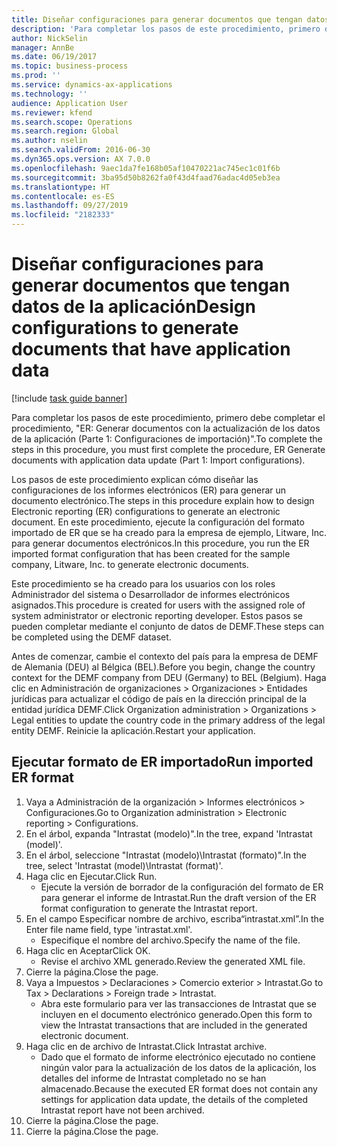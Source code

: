 ```yaml
---
title: Diseñar configuraciones para generar documentos que tengan datos de la aplicación
description: 'Para completar los pasos de este procedimiento, primero debe completar el procedimiento, ER Generar documentos con la actualización de los datos de la aplicación (Parte 1: Configuraciones de importación)".'
author: NickSelin
manager: AnnBe
ms.date: 06/19/2017
ms.topic: business-process
ms.prod: ''
ms.service: dynamics-ax-applications
ms.technology: ''
audience: Application User
ms.reviewer: kfend
ms.search.scope: Operations
ms.search.region: Global
ms.author: nselin
ms.search.validFrom: 2016-06-30
ms.dyn365.ops.version: AX 7.0.0
ms.openlocfilehash: 9aec1da7fe168b05af10470221ac745ec1c01f6b
ms.sourcegitcommit: 3ba95d50b8262fa0f43d4faad76adac4d05eb3ea
ms.translationtype: HT
ms.contentlocale: es-ES
ms.lasthandoff: 09/27/2019
ms.locfileid: "2182333"
---
```

# <a name="design-configurations-to-generate-documents-that-have-application-data"></a><span data-ttu-id="05597-103">Diseñar configuraciones para generar documentos que tengan datos de la aplicación</span><span class="sxs-lookup"><span data-stu-id="05597-103">Design configurations to generate documents that have application data</span></span>

[!include [task guide banner](../../includes/task-guide-banner.md)]

<span data-ttu-id="05597-104">Para completar los pasos de este procedimiento, primero debe completar el procedimiento, "ER: Generar documentos con la actualización de los datos de la aplicación (Parte 1: Configuraciones de importación)".</span><span class="sxs-lookup"><span data-stu-id="05597-104">To complete the steps in this procedure, you must first complete the procedure, ER Generate documents with application data update (Part 1: Import configurations).</span></span>



<span data-ttu-id="05597-105">Los pasos de este procedimiento explican cómo diseñar las configuraciones de los informes electrónicos (ER) para generar un documento electrónico.</span><span class="sxs-lookup"><span data-stu-id="05597-105">The steps in this procedure explain how to design Electronic reporting (ER) configurations to generate an electronic document.</span></span> <span data-ttu-id="05597-106">En este procedimiento, ejecute la configuración del formato importado de ER que se ha creado para la empresa de ejemplo, Litware, Inc. para generar documentos electrónicos.</span><span class="sxs-lookup"><span data-stu-id="05597-106">In this procedure, you run the ER imported format configuration that has been created for the sample company, Litware, Inc. to generate electronic documents.</span></span>



<span data-ttu-id="05597-107">Este procedimiento se ha creado para los usuarios con los roles Administrador del sistema o Desarrollador de informes electrónicos asignados.</span><span class="sxs-lookup"><span data-stu-id="05597-107">This procedure is created for users with the assigned role of system administrator or electronic reporting developer.</span></span> <span data-ttu-id="05597-108">Estos pasos se pueden completar mediante el conjunto de datos de DEMF.</span><span class="sxs-lookup"><span data-stu-id="05597-108">These steps can be completed using the DEMF dataset.</span></span> 



<span data-ttu-id="05597-109">Antes de comenzar, cambie el contexto del país para la empresa de DEMF de Alemania (DEU) al Bélgica (BEL).</span><span class="sxs-lookup"><span data-stu-id="05597-109">Before you begin, change the country context for the DEMF company from DEU (Germany) to BEL (Belgium).</span></span> <span data-ttu-id="05597-110">Haga clic en Administración de organizaciones > Organizaciones > Entidades jurídicas para actualizar el código de país en la dirección principal de la entidad jurídica DEMF.</span><span class="sxs-lookup"><span data-stu-id="05597-110">Click Organization administration > Organizations > Legal entities to update the country code in the primary address of the legal entity DEMF.</span></span> <span data-ttu-id="05597-111">Reinicie la aplicación.</span><span class="sxs-lookup"><span data-stu-id="05597-111">Restart your application.</span></span>


## <a name="run-imported-er-format"></a><span data-ttu-id="05597-112">Ejecutar formato de ER importado</span><span class="sxs-lookup"><span data-stu-id="05597-112">Run imported ER format</span></span>
1. <span data-ttu-id="05597-113">Vaya a Administración de la organización > Informes electrónicos > Configuraciones.</span><span class="sxs-lookup"><span data-stu-id="05597-113">Go to Organization administration > Electronic reporting > Configurations.</span></span>
2. <span data-ttu-id="05597-114">En el árbol, expanda "Intrastat (modelo)".</span><span class="sxs-lookup"><span data-stu-id="05597-114">In the tree, expand 'Intrastat (model)'.</span></span>
3. <span data-ttu-id="05597-115">En el árbol, seleccione "Intrastat (modelo)\Intrastat (formato)".</span><span class="sxs-lookup"><span data-stu-id="05597-115">In the tree, select 'Intrastat (model)\Intrastat (format)'.</span></span>
4. <span data-ttu-id="05597-116">Haga clic en Ejecutar.</span><span class="sxs-lookup"><span data-stu-id="05597-116">Click Run.</span></span>
    * <span data-ttu-id="05597-117">Ejecute la versión de borrador de la configuración del formato de ER para generar el informe de Intrastat.</span><span class="sxs-lookup"><span data-stu-id="05597-117">Run the draft version of the ER format configuration to generate the Intrastat report.</span></span>  
5. <span data-ttu-id="05597-118">En el campo Especificar nombre de archivo, escriba“intrastat.xml”.</span><span class="sxs-lookup"><span data-stu-id="05597-118">In the Enter file name field, type 'intrastat.xml'.</span></span>
    * <span data-ttu-id="05597-119">Especifique el nombre del archivo.</span><span class="sxs-lookup"><span data-stu-id="05597-119">Specify the name of the file.</span></span>  
6. <span data-ttu-id="05597-120">Haga clic en Aceptar</span><span class="sxs-lookup"><span data-stu-id="05597-120">Click OK.</span></span>
    * <span data-ttu-id="05597-121">Revise el archivo XML generado.</span><span class="sxs-lookup"><span data-stu-id="05597-121">Review the generated XML file.</span></span>  
7. <span data-ttu-id="05597-122">Cierre la página.</span><span class="sxs-lookup"><span data-stu-id="05597-122">Close the page.</span></span>
8. <span data-ttu-id="05597-123">Vaya a Impuestos > Declaraciones > Comercio exterior > Intrastat.</span><span class="sxs-lookup"><span data-stu-id="05597-123">Go to Tax > Declarations > Foreign trade > Intrastat.</span></span>
    * <span data-ttu-id="05597-124">Abra este formulario para ver las transacciones de Intrastat que se incluyen en el documento electrónico generado.</span><span class="sxs-lookup"><span data-stu-id="05597-124">Open this form to view the Intrastat transactions that are included in the generated electronic document.</span></span>  
9. <span data-ttu-id="05597-125">Haga clic en de archivo de Intrastat.</span><span class="sxs-lookup"><span data-stu-id="05597-125">Click Intrastat archive.</span></span>
    * <span data-ttu-id="05597-126">Dado que el formato de informe electrónico ejecutado no contiene ningún valor para la actualización de los datos de la aplicación, los detalles del informe de Intrastat completado no se han almacenado.</span><span class="sxs-lookup"><span data-stu-id="05597-126">Because the executed ER format does not contain any settings for application data update, the details of the completed Intrastat report have not been archived.</span></span>  
10. <span data-ttu-id="05597-127">Cierre la página.</span><span class="sxs-lookup"><span data-stu-id="05597-127">Close the page.</span></span>
11. <span data-ttu-id="05597-128">Cierre la página.</span><span class="sxs-lookup"><span data-stu-id="05597-128">Close the page.</span></span>

